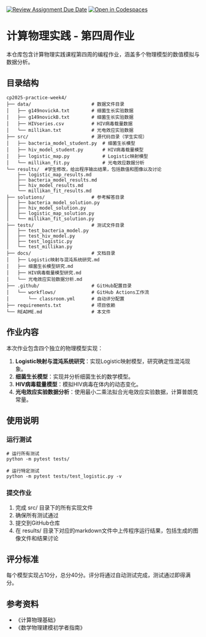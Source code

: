 [![Review Assignment Due Date](https://classroom.github.com/assets/deadline-readme-button-22041afd0340ce965d47ae6ef1cefeee28c7c493a6346c4f15d667ab976d596c.svg)](https://classroom.github.com/a/Uyj_DCm2)
[![Open in Codespaces](https://classroom.github.com/assets/launch-codespace-2972f46106e565e64193e422d61a12cf1da4916b45550586e14ef0a7c637dd04.svg)](https://classroom.github.com/open-in-codespaces?assignment_repo_id=18756430)
# 计算物理实践 - 第四周作业

本仓库包含计算物理实践课程第四周的编程作业，涵盖多个物理模型的数值模拟与数据分析。

## 目录结构

```
cp2025-practice-week4/
├── data/                      # 数据文件目录
│   ├── g149novickA.txt        # 细菌生长实验数据
│   ├── g149novickB.txt        # 细菌生长实验数据
│   ├── HIVseries.csv          # HIV病毒载量数据
│   └── millikan.txt           # 光电效应实验数据
├── src/                       # 源代码目录（学生实现）
│   ├── bacteria_model_student.py  # 细菌生长模型
│   ├── hiv_model_student.py       # HIV病毒载量模型
│   ├── logistic_map.py            # Logistic映射模型
│   └── millikan_fit.py            # 光电效应数据分析
└── results/  #学生修改，给出程序输出结果，包括数值和图像以及讨论
    ├── logistic_map_results.md 
    ├── bacteria_model_results.md
    ├── hiv_model_results.md
    └── millikan_fit_results.md
├── solutions/                 # 参考解答目录
│   ├── bacteria_model_solution.py
│   ├── hiv_model_solution.py
│   ├── logistic_map_solution.py
│   └── millikan_fit_solution.py
├── tests/                     # 测试文件目录
│   ├── test_bacteria_model.py
│   ├── test_hiv_model.py
│   ├── test_logistic.py
│   └── test_millikan.py
├── docs/                      # 文档目录
│   ├── Logistic映射与混沌系统研究.md
│   ├── 细菌生长模型研究.md
│   ├── HIV病毒载量模型研究.md
│   └── 光电效应实验数据分析.md
├── .github/                   # GitHub配置目录
│   └── workflows/             # GitHub Actions工作流
│       └── classroom.yml      # 自动评分配置
├── requirements.txt           # 项目依赖
└── README.md                  # 本文件
```
## 作业内容

本次作业包含四个独立的物理模型实现：

1. **Logistic映射与混沌系统研究**：实现Logistic映射模型，研究确定性混沌现象。
2. **细菌生长模型**：实现并分析细菌生长的数学模型。
3. **HIV病毒载量模型**：模拟HIV病毒在体内的动态变化。
4. **光电效应实验数据分析**：使用最小二乘法拟合光电效应实验数据，计算普朗克常量。

## 使用说明

### 运行测试
```
# 运行所有测试
python -m pytest tests/

# 运行特定测试
python -m pytest tests/test_logistic.py -v
```
### 提交作业
1. 完成 src/ 目录下的所有实现文件
2. 确保所有测试通过
3. 提交到GitHub仓库
4. 在 results/ 目录下对应的markdown文件中上传程序运行结果，包括生成的图像文件和结果讨论

## 评分标准
每个模型实现占10分，总分40分。评分将通过自动测试完成，测试通过即得满分。

## 参考资料
- 《计算物理基础》
- 《数学物理建模初学者指南》

